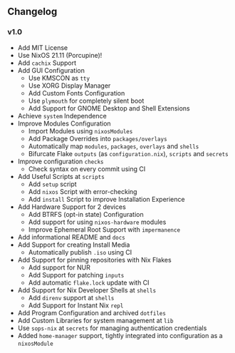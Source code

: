 ## Changelog
### v1.0
+ Add MIT License
+ Use NixOS 21.11 (Porcupine)!
+ Add `cachix` Support
+ Add GUI Configuration
  * Use KMSCON as `tty`
  * Use XORG Display Manager
  * Add Custom Fonts Configuration
  * Use `plymouth` for completely silent boot
  * Add Support for GNOME Desktop and Shell Extensions
+ Achieve `system` Independence
+ Improve Modules Configuration
  * Import Modules using `nixosModules`
  * Add Package Overrides into `packages/overlays`
  * Automatically map `modules`, `packages`, `overlays` and `shells`
  * Bifurcate Flake `outputs` (as `configuration.nix`), `scripts` and `secrets`
+ Improve configuration `checks`
  * Check syntax on every commit using CI
+ Add Useful Scripts at `scripts`
  * Add `setup` script
  * Add `nixos` Script with error-checking
  * Add `install` Script to improve Installation Experience
+ Add Hardware Support for 2 devices
  * Add BTRFS (opt-in state) Configuration
  * Add support for using `nixos-hardware` modules
  * Improve Ephemeral Root Support with `impermanence`
+ Add informational README and `docs`
+ Add Support for creating Install Media
  * Automatically publish `.iso` using CI
+ Add Support for pinning repositories with Nix Flakes
  * Add support for NUR
  * Add Support for patching `inputs`
  * Add automatic `flake.lock` update with CI
+ Add Support for Nix Developer Shells at `shells`
  * Add `direnv` support at `shells`
  * Add Support for Instant Nix `repl`
+ Add Program Configuration and archived `dotfiles`
+ Add Custom Libraries for system management at `lib`
+ Use `sops-nix` at `secrets` for managing authentication credentials
+ Added `home-manager` support, tightly integrated into configuration as a `nixosModule`